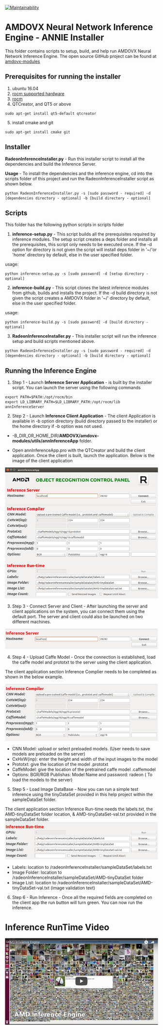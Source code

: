 [![Maintainability](https://api.codeclimate.com/v1/badges/9f54c6dcd01eb87d799c/maintainability)](https://codeclimate.com/github/kiritigowda/help/maintainability)

# AMDOVX Neural Network Inference Engine - ANNIE Installer

This folder contains scripts to setup, build, and help run AMDOVX Neural Network Inference Engine. The open source GitHub project can be found at [amdovx-modules](https://github.com/GPUOpen-ProfessionalCompute-Libraries/amdovx-modules#amd-openvx-modules-amdovx-modules)

## Prerequisites for running the installer

1. ubuntu 16.04
2. [rocm supported hardware](https://rocm.github.io/hardware.html)
3. [rocm](https://github.com/RadeonOpenCompute/ROCm#installing-from-amd-rocm-repositories)
4. QTCreator, and QT5 or above
````
sudo apt-get install qt5-default qtcreator
````
5. install cmake and git
````
sudo apt-get install cmake git
````
## Installer
**RadeonInferenceInstaller.py** - Run this installer script to install all the dependencies and build the Inference Server.

**Usage** - To install the dependencies and the inference engine, cd into the scripts folder of this project and run the RadeonInferenceInstaller script as shown below.
````
python RadeonInferenceInstaller.py -s [sudo password - required] -d [dependencies directory - optional] -b [build directory - optional]
````

## Scripts 
This folder has the following python scripts in scripts folder

1. **inference-setup.py** - This script builds all the prerequisites required by inference modules. The setup script creates a deps folder and installs all the prerequisites, this script only needs to be executed once. If the -d option for directory is not given the script will install deps folder in '~/'or 'home' directory by default, else in the user specified folder.

usage:

````
python inference-setup.py -s [sudo password] -d [setup directory - optional]
```` 

2. **inference-build.py** - This script clones the latest inference modules from github, builds and installs the project. If the -d build directory is not given the script creates a AMDOVX folder in '~/' directory by default, else in the user specified folder.

usage:

````
python inference-build.py -s [sudo password] -d [build directory - optional]
```` 

3. **RadeonInferenceInstaller.py** - This installer script will run the inference setup and build scripts mentioned above.
````
python RadeonInferenceInstaller.py -s [sudo password - required] -d [dependencies directory - optional] -b [build directory - optional]
````
## Running the Inference Engine 

1. Step 1 - Launch **Inference Server Application** - is built by the installer script. You can launch the server using the following commands 
````
export PATH=$PATH:/opt/rocm/bin
export LD_LIBRARY_PATH=$LD_LIBRARY_PATH:/opt/rocm/lib
annInferenceServer
````
2. Step 2 - Launch **Inference Client Application** - The client Application is available in -b option directory (build directory passed to the installer) or the home directory if -b option was not used. 

  * -B_DIR_OR_HOME_DIR/**AMDOVX/amdovx-modules/utils/annInferenceApp** folder. 

  * Open annInferenceApp.pro with the QTCreator and build the client application. Once the client is built, launch the application. Below is the image of the client application

![Inference Client](images/annInferenceClientApp.png "Inference Client Application")

3. Step 3 - Connect Server and Client - After launching the server and client applications on the system, you can connect them using the default port. The server and client could also be launched on two different machines.

![Inference Client Connect](images/serverConnect.png "Inference Client Connect")

4. Step 4 - Upload Caffe Model - Once the connection is established, load the caffe model and prototxt to the server using the client application. 

The client application section Inference Complier needs to be completed as shown in the below example.

![Inference Client Model Upload](images/modelUploader.png "Inference Client Model Upload")
  * CNN Model: upload or select preloaded models. (User needs to save models are preloaded on the server)
  * CxHxW(inp): enter the height and width of the input images to the model
  * Prototxt: give the location of the model .prototxt
  * CaffeModel: give the location of the pretrained caffe model .caffemodel
  * Options: BGR/RGB  Publishas: Model Name and password: radeon ( To load the models to the server)

5. Step 5 - Load Image DataBase - Now you can run a simple test inference using the tinyDataSet provided in this help project within the sampleDataSet folder. 

The client application section Inference Run-time needs the labels.txt, the AMD-tinyDataSet folder location, & AMD-tinyDataSet-val.txt provided in the sampleDataSet folder.
![Inference Client Image Upload](images/inferenceRunTime.png "Inference Client Image Upload")
  * Labels: location to /radeonInferenceInstaller/sampleDataSet/labels.txt
  * Image Folder: location to /radeonInferenceInstaller/sampleDataSet/AMD-tinyDataSet folder
  * Image List: location to /radeonInferenceInstaller/sampleDataSet/AMD-tinyDataSet-val.txt (image validation text)

6. Step 6 - Run Inference - Once all the required fields are completed on the client app the run button will turn green. You can now run the inference.


# Inference RunTime Video

[![Radeon Inference](images/inferenceVideo.png)](http://www.youtube.com/watch?v=0GLmnrpMSYs)
